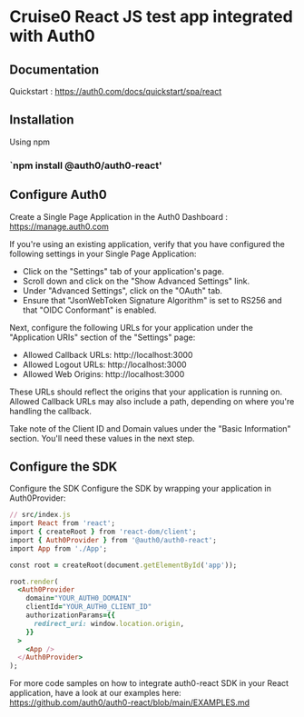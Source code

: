 # Cruise0 React JS test app integrated with Auth0

## Documentation
Quickstart : https://auth0.com/docs/quickstart/spa/react

## Installation

Using npm

### `npm install @auth0/auth0-react'

## Configure Auth0
Create a Single Page Application in the Auth0 Dashboard : https://manage.auth0.com

If you're using an existing application, verify that you have configured the following settings in your Single Page Application:

* Click on the "Settings" tab of your application's page.
* Scroll down and click on the "Show Advanced Settings" link.
* Under "Advanced Settings", click on the "OAuth" tab.
* Ensure that "JsonWebToken Signature Algorithm" is set to RS256 and that "OIDC Conformant" is enabled.

Next, configure the following URLs for your application under the "Application URIs" section of the "Settings" page:

* Allowed Callback URLs: http://localhost:3000
* Allowed Logout URLs: http://localhost:3000
* Allowed Web Origins: http://localhost:3000

These URLs should reflect the origins that your application is running on. Allowed Callback URLs may also include a path, depending on where you're handling the callback.

Take note of the Client ID and Domain values under the "Basic Information" section. You'll need these values in the next step.

## Configure the SDK

Configure the SDK
Configure the SDK by wrapping your application in Auth0Provider:
```ruby
// src/index.js
import React from 'react';
import { createRoot } from 'react-dom/client';
import { Auth0Provider } from '@auth0/auth0-react';
import App from './App';

const root = createRoot(document.getElementById('app'));

root.render(
  <Auth0Provider
    domain="YOUR_AUTH0_DOMAIN"
    clientId="YOUR_AUTH0_CLIENT_ID"
    authorizationParams={{
      redirect_uri: window.location.origin,
    }}
  >
    <App />
  </Auth0Provider>
);
```
For more code samples on how to integrate auth0-react SDK in your React application, have a look at our examples here: https://github.com/auth0/auth0-react/blob/main/EXAMPLES.md


